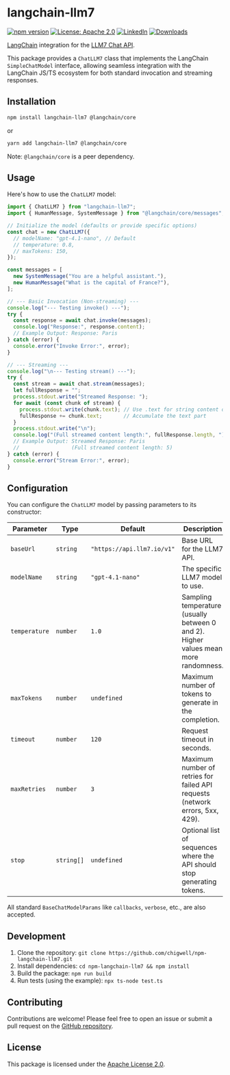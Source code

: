 # langchain-llm7

[![npm version](https://badge.fury.io/js/langchain-llm7.svg)](https://badge.fury.io/js/langchain-llm7)
[![License: Apache 2.0](https://img.shields.io/badge/License-Apache_2.0-blue.svg)](https://opensource.org/licenses/Apache-2.0)
[![LinkedIn](https://img.shields.io/badge/LinkedIn-blue)](https://www.linkedin.com/in/eugene-evstafev-716669181/)
[![Downloads](https://img.shields.io/npm/dy/langchain-llm7)](https://img.shields.io/npm/dy/langchain-llm7)

[LangChain](https://js.langchain.com/) integration for the [LLM7 Chat API](https://api.llm7.io/v1).

This package provides a `ChatLLM7` class that implements the LangChain `SimpleChatModel` interface, allowing seamless integration with the LangChain JS/TS ecosystem for both standard invocation and streaming responses.

## Installation

```bash
npm install langchain-llm7 @langchain/core
````

or

```bash
yarn add langchain-llm7 @langchain/core
```

Note: `@langchain/core` is a peer dependency.

## Usage

Here's how to use the `ChatLLM7` model:

```typescript
import { ChatLLM7 } from "langchain-llm7";
import { HumanMessage, SystemMessage } from "@langchain/core/messages";

// Initialize the model (defaults or provide specific options)
const chat = new ChatLLM7({
  // modelName: "gpt-4.1-nano", // Default
  // temperature: 0.8,
  // maxTokens: 150,
});

const messages = [
  new SystemMessage("You are a helpful assistant."),
  new HumanMessage("What is the capital of France?"),
];

// --- Basic Invocation (Non-streaming) ---
console.log("--- Testing invoke() ---");
try {
  const response = await chat.invoke(messages);
  console.log("Response:", response.content);
  // Example Output: Response: Paris
} catch (error) {
  console.error("Invoke Error:", error);
}

// --- Streaming ---
console.log("\n--- Testing stream() ---");
try {
  const stream = await chat.stream(messages);
  let fullResponse = "";
  process.stdout.write("Streamed Response: ");
  for await (const chunk of stream) {
    process.stdout.write(chunk.text); // Use .text for string content of the chunk
    fullResponse += chunk.text;       // Accumulate the text part
  }
  process.stdout.write("\n");
  console.log("(Full streamed content length:", fullResponse.length, ")");
  // Example Output: Streamed Response: Paris
  //                 (Full streamed content length: 5)
} catch (error) {
  console.error("Stream Error:", error);
}
```

## Configuration

You can configure the `ChatLLM7` model by passing parameters to its constructor:

| Parameter    | Type         | Default                      | Description                                                                 |
|--------------|--------------|------------------------------|-----------------------------------------------------------------------------|
| `baseUrl`    | `string`     | `"https://api.llm7.io/v1"`   | Base URL for the LLM7 API.                                                  |
| `modelName`  | `string`     | `"gpt-4.1-nano"` | The specific LLM7 model to use.                                               |
| `temperature`| `number`     | `1.0`                        | Sampling temperature (usually between 0 and 2). Higher values mean more randomness. |
| `maxTokens`  | `number`     | `undefined`                  | Maximum number of tokens to generate in the completion.                     |
| `timeout`    | `number`     | `120`                        | Request timeout in seconds.                                                 |
| `maxRetries` | `number`     | `3`                          | Maximum number of retries for failed API requests (network errors, 5xx, 429). |
| `stop`       | `string[]`   | `undefined`                  | Optional list of sequences where the API should stop generating tokens.     |

All standard `BaseChatModelParams` like `callbacks`, `verbose`, etc., are also accepted.

## Development


1.  Clone the repository: `git clone https://github.com/chigwell/npm-langchain-llm7.git`
2.  Install dependencies: `cd npm-langchain-llm7 && npm install`
3.  Build the package: `npm run build`
4.  Run tests (using the example): `npx ts-node test.ts`

## Contributing

Contributions are welcome\! Please feel free to open an issue or submit a pull request on the [GitHub repository](https://github.com/chigwell/npm-langchain-llm7).

## License

This package is licensed under the [Apache License 2.0](https://www.google.com/search?q=LICENSE).
